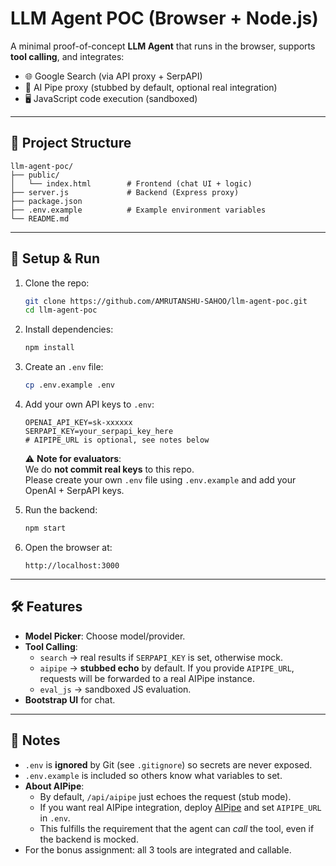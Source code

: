 # LLM Agent POC (Browser + Node.js)

A minimal proof-of-concept **LLM Agent** that runs in the browser, supports **tool calling**, and integrates:

- 🌐 Google Search (via API proxy + SerpAPI)
- 🔄 AI Pipe proxy (stubbed by default, optional real integration)
- 🖥️ JavaScript code execution (sandboxed)

---

## 📂 Project Structure
```
llm-agent-poc/
├── public/
│   └── index.html        # Frontend (chat UI + logic)
├── server.js             # Backend (Express proxy)
├── package.json
├── .env.example          # Example environment variables
└── README.md
```

---

## 🚀 Setup & Run

1. Clone the repo:
   ```bash
   git clone https://github.com/AMRUTANSHU-SAHOO/llm-agent-poc.git
   cd llm-agent-poc
   ```

2. Install dependencies:
   ```bash
   npm install
   ```

3. Create an `.env` file:
   ```bash
   cp .env.example .env
   ```

4. Add your own API keys to `.env`:
   ```
   OPENAI_API_KEY=sk-xxxxxx
   SERPAPI_KEY=your_serpapi_key_here
   # AIPIPE_URL is optional, see notes below
   ```

   ⚠️ **Note for evaluators**:  
   We do **not commit real keys** to this repo.  
   Please create your own `.env` file using `.env.example` and add your OpenAI + SerpAPI keys.

5. Run the backend:
   ```bash
   npm start
   ```

6. Open the browser at:
   ```
   http://localhost:3000
   ```

---

## 🛠 Features
- **Model Picker**: Choose model/provider.
- **Tool Calling**:
  - `search` → real results if `SERPAPI_KEY` is set, otherwise mock.
  - `aipipe` → **stubbed echo** by default. If you provide `AIPIPE_URL`, requests will be forwarded to a real AIPipe instance.
  - `eval_js` → sandboxed JS evaluation.
- **Bootstrap UI** for chat.

---

## 📝 Notes
- `.env` is **ignored** by Git (see `.gitignore`) so secrets are never exposed.
- `.env.example` is included so others know what variables to set.
- **About AIPipe**:
  - By default, `/api/aipipe` just echoes the request (stub mode).
  - If you want real AIPipe integration, deploy [AIPipe](https://github.com/sanand0/aipipe) and set `AIPIPE_URL` in `.env`.
  - This fulfills the requirement that the agent can *call* the tool, even if the backend is mocked.
- For the bonus assignment: all 3 tools are integrated and callable.
